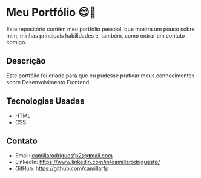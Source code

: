 # Meu Portfólio 😊🌷
Este repositório contém meu portfólio pessoal, que mostra um pouco sobre mim, minhas principais habilidades e, também, como entrar em contato comigo.

## Descrição
Este portfólio foi criado para que eu pudesse praticar meus conhecimentos sobre Desenvolvimento Frontend.

## Tecnologias Usadas
- HTML
- CSS

## Contato
- Email: camillarodriguesfp2@gmail.com
- LinkedIn: https://www.linkedin.com/in/camillarodriguesfp/
- GitHub: https://github.com/camillarfp
